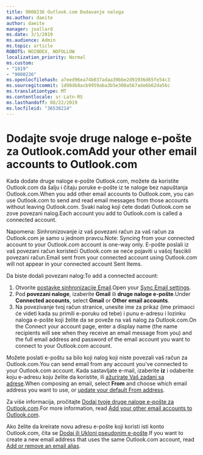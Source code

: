 ```yaml
---
title: 9000236 Outlook.com Dodavanje naloga
ms.author: daeite
author: daeite
manager: joallard
ms.date: 3/1/2019
ms.audience: Admin
ms.topic: article
ROBOTS: NOINDEX, NOFOLLOW
localization_priority: Normal
ms.custom:
- "1819"
- "9000236"
ms.openlocfilehash: a7eed96ea74b037adaa39bbe2d91936d65fe54c3
ms.sourcegitcommit: 1d98db8acb9959aba3b5e308a567ade6b62da56c
ms.translationtype: MT
ms.contentlocale: sr-Latn-RS
ms.lasthandoff: 08/22/2019
ms.locfileid: "36538214"
---
```

# <a name="add-your-other-email-accounts-to-outlookcom"></a><span data-ttu-id="e5281-102">Dodajte svoje druge naloge e-pošte za Outlook.com</span><span class="sxs-lookup"><span data-stu-id="e5281-102">Add your other email accounts to Outlook.com</span></span>

<span data-ttu-id="e5281-103">Kada dodate druge naloge e-pošte Outlook.com, možete da koristite Outlook.com da šalju i čitaju poruke e-pošte iz te naloge bez napuštanja Outlook.com.</span><span class="sxs-lookup"><span data-stu-id="e5281-103">When you add other email accounts to Outlook.com, you can use Outlook.com to send and read email messages from those accounts without leaving Outlook.com.</span></span> <span data-ttu-id="e5281-104">Svaki nalog koji ćete dodati Outlook.com se zove povezani nalog.</span><span class="sxs-lookup"><span data-stu-id="e5281-104">Each account you add to Outlook.com is called a connected account.</span></span>

<span data-ttu-id="e5281-105">Napomena: Sinhronizovanje iz vaš povezani račun za vaš račun za Outlook.com je samo u jednom pravcu.</span><span class="sxs-lookup"><span data-stu-id="e5281-105">Note: Syncing from your connected account to your Outlook.com account is one-way only.</span></span> <span data-ttu-id="e5281-106">E-pošte poslali iz vaš povezani račun koristeći Outlook.com se neće pojaviti u vašoj fascikli povezani račun.</span><span class="sxs-lookup"><span data-stu-id="e5281-106">Email sent from your connected account using Outlook.com will not appear in your connected account Sent Items.</span></span>

<span data-ttu-id="e5281-107">Da biste dodali povezani nalog:</span><span class="sxs-lookup"><span data-stu-id="e5281-107">To add a connected account:</span></span>

1. <span data-ttu-id="e5281-108">Otvorite [postavke sinhronizacije Email](https://go.microsoft.com/fwlink/?linkid=875264).</span><span class="sxs-lookup"><span data-stu-id="e5281-108">Open your [Sync Email settings](https://go.microsoft.com/fwlink/?linkid=875264).</span></span>
2. <span data-ttu-id="e5281-109">Pod **povezani naloge**, izaberite **Gmail** ili **druge naloge e-pošte**.</span><span class="sxs-lookup"><span data-stu-id="e5281-109">Under **Connected accounts**, select **Gmail** or **Other email accounts**.</span></span>
3. <span data-ttu-id="e5281-110">Na povezivanje tvoj račun stranice, unesite ime za prikaz (ime primaoci će videti kada su primili e-poruku od tebe) i punu e-adresu i lozinku naloga e-pošte koji želite da se poveže na vaš nalog za Outlook.com.</span><span class="sxs-lookup"><span data-stu-id="e5281-110">On the Connect your account page, enter a display name (the name recipients will see when they receive an email message from you) and the full email address and password of the email account you want to connect to your Outlook.com account.</span></span>

<span data-ttu-id="e5281-111">Možete poslati e-poštu sa bilo koji nalog koji niste povezali vaš račun za Outlook.com.</span><span class="sxs-lookup"><span data-stu-id="e5281-111">You can send email from any account you've connected to your Outlook.com account.</span></span> <span data-ttu-id="e5281-112">Kada sastavljate e-mail, izaberite **iz** i odaberite koju e-adresu koju želite da koristite, ili [ažurirate Vaš zadani sa adrese](https://go.microsoft.com/fwlink/?linkid=875264).</span><span class="sxs-lookup"><span data-stu-id="e5281-112">When composing an email, select **From** and choose which email address you want to use, or [update your default From address](https://go.microsoft.com/fwlink/?linkid=875264).</span></span>

<span data-ttu-id="e5281-113">Za više informacija, pročitajte [Dodaj tvoje druge naloge e-pošte za Outlook.com](https://support.office.com/article/c5224df4-5885-4e79-91ba-523aa743f0ba?wt.mc_id=Office_Outlook_com_Alchemy).</span><span class="sxs-lookup"><span data-stu-id="e5281-113">For more information, read [Add your other email accounts to Outlook.com](https://support.office.com/article/c5224df4-5885-4e79-91ba-523aa743f0ba?wt.mc_id=Office_Outlook_com_Alchemy).</span></span>

<span data-ttu-id="e5281-114">Ako želite da kreirate novu adresu e-pošte koji koristi isti konto Outlook.com, čita se [Dodaj ili Ukloni pseudonim e-pošte](https://support.office.com/article/459b1989-356d-40fa-a689-8f285b13f1f2?wt.mc_id=Office_Outlook_com_Alchemy).</span><span class="sxs-lookup"><span data-stu-id="e5281-114">If you want to create a new email address that uses the same Outlook.com account, read [Add or remove an email alias](https://support.office.com/article/459b1989-356d-40fa-a689-8f285b13f1f2?wt.mc_id=Office_Outlook_com_Alchemy).</span></span>
